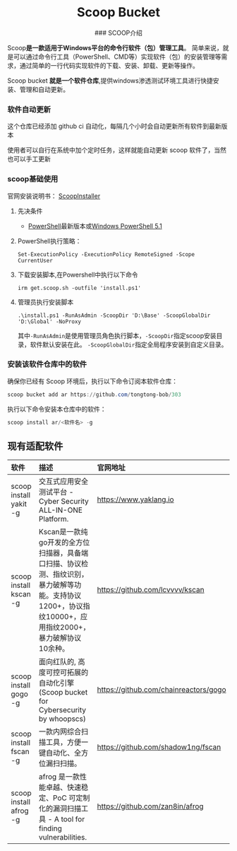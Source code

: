 <p align="center">
    <h1 align="center">Scoop Bucket</h1>
</p>
<p align="center">
### SCOOP介绍

Scoop**是一款适用于Windows平台的命令行软件（包）管理工具**。 简单来说，就是可以通过命令行工具（PowerShell、CMD等）实现软件（包）的安装管理等需求，通过简单的一行代码实现软件的下载、安装、卸载、更新等操作。

Scoop bucket **就是一个软件仓库**,提供windows渗透测试环境工具进行快捷安装、管理和自动更新。
### 软件自动更新

这个仓库已经添加 github ci 自动化，每隔几个小时会自动更新所有软件到最新版本

使用者可以自行在系统中加个定时任务，这样就能自动更新 scoop 软件了，当然也可以手工更新

### scoop基础使用

官网安装说明书： [ScoopInstaller](https://github.com/ScoopInstaller)

1. 先决条件

   - [PowerShell](https://aka.ms/powershell)最新版本或[Windows PowerShell 5.1](https://aka.ms/wmf5download)

2. PowerShell执行策略：

   ```
   Set-ExecutionPolicy -ExecutionPolicy RemoteSigned -Scope CurrentUser
   ```

3. 下载安装脚本,在Powershell中执行以下命令

   ```
   irm get.scoop.sh -outfile 'install.ps1'
   ```

4. 管理员执行安装脚本

   ```
   .\install.ps1 -RunAsAdmin -ScoopDir 'D:\Base' -ScoopGlobalDir 'D:\Global' -NoProxy
   ```

   其中`-RunAsAdmin`是使用管理员角色执行脚本，`-ScoopDir`指定scoop安装目录，软件默认安装在此。 `-ScoopGlobalDir`指定全局程序安装到自定义目录。
### 安装该软件仓库中的软件
确保你已经有 Scoop 环境后，执行以下命令订阅本软件仓库：
   ```powershell
   scoop bucket add ar https://github.com/tongtong-bob/303
   ```
   执行以下命令安装本仓库中的软件：
   ```powershell
   scoop install ar/<软件名> -g
   ```

## 现有适配软件
| 软件                            | 描述                                                         | 官网地址                                                     |
| :------------------------------ | :----------------------------------------------------------- | :----------------------------------------------------------- |
| scoop install yakit -g | 交互式应用安全测试平台 - Cyber Security ALL-IN-ONE Platform. | <https://www.yaklang.io> |
| scoop install kscan -g | Kscan是一款纯go开发的全方位扫描器，具备端口扫描、协议检测、指纹识别，暴力破解等功能。支持协议1200+，协议指纹10000+，应用指纹2000+，暴力破解协议10余种。 | <https://github.com/lcvvvv/kscan> |
| scoop install gogo -g | 面向红队的, 高度可控可拓展的自动化引擎(Scoop bucket for Cybersecurity by whoopscs) | <https://github.com/chainreactors/gogo> |
| scoop install fscan -g | 一款内网综合扫描工具，方便一键自动化、全方位漏扫扫描。 | <https://github.com/shadow1ng/fscan> |
| scoop install afrog -g | afrog 是一款性能卓越、快速稳定、PoC 可定制化的漏洞扫描工具 - A tool for finding vulnerabilities. | <https://github.com/zan8in/afrog> |

